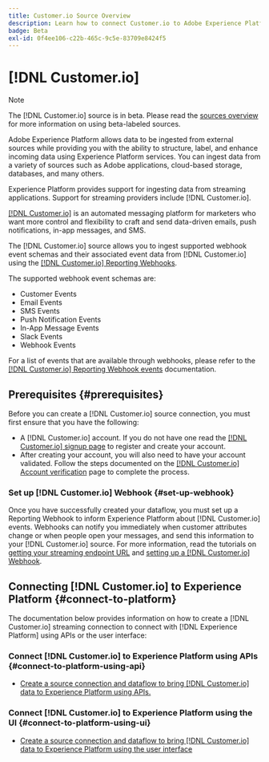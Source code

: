 ```yaml
---
title: Customer.io Source Overview
description: Learn how to connect Customer.io to Adobe Experience Platform using APIs or the user interface by leveraging webhooks
badge: Beta
exl-id: 0f4ee106-c22b-465c-9c5e-83709e8424f5
---
```

# [!DNL Customer.io]

>[!NOTE]
>
>The [!DNL Customer.io] source is in beta. Please read the [sources overview](../../home.md#terms-and-conditions) for more information on using beta-labeled sources.

Adobe Experience Platform allows data to be ingested from external sources while providing you with the ability to structure, label, and enhance incoming data using Experience Platform services. You can ingest data from a variety of sources such as Adobe applications, cloud-based storage, databases, and many others.

Experience Platform provides support for ingesting data from streaming applications. Support for streaming providers include [!DNL Customer.io].

[[!DNL Customer.io]](https://customer.io/) is an automated messaging platform for marketers who want more control and flexibility to craft and send data-driven emails, push notifications, in-app messages, and SMS.

The [!DNL Customer.io] source allows you to ingest supported webhook event schemas and their associated event data from [!DNL Customer.io] using the [[!DNL Customer.io] Reporting Webhooks](https://customer.io/docs/api/webhooks/).

The supported webhook event schemas are:

* Customer Events
* Email Events
* SMS Events
* Push Notification Events
* In-App Message Events
* Slack Events
* Webhook Events

For a list of events that are available through webhooks, please refer to the [[!DNL Customer.io] Reporting Webhook events](https://customer.io/docs/webhooks/#events) documentation.

## Prerequisites {#prerequisites}

Before you can create a [!DNL Customer.io] source connection, you must first ensure that you have the following:

* A [!DNL Customer.io] account. If you do not have one read the [[!DNL Customer.io] signup page](https://fly.customer.io/signup) to register and create your account.
* After creating your account, you will also need to have your account validated. Follow the steps documented on the [[!DNL Customer.io] Account verification](https://customer.io/docs/account-verification/) page to complete the process.

### Set up [!DNL Customer.io] Webhook {#set-up-webhook}

Once you have successfully created your dataflow, you must set up a Reporting Webhook to inform Experience Platform about [!DNL Customer.io] events. Webhooks can notify you immediately when customer attributes change or when people open your messages, and send this information to your [!DNL Customer.io] source. For more information, read the tutorials on [getting your streaming endpoint URL](../../tutorials/ui/create/marketing-automation/customerio-webhook.md#get-streaming-endpoint) and [setting up a [!DNL Customer.io] Webhook](../../tutorials/ui/create/marketing-automation/customerio-webhook.md#set-up-webhook).

## Connecting [!DNL Customer.io] to Experience Platform {#connect-to-platform}

The documentation below provides information on how to create a [!DNL Customer.io] streaming connection to connect with [!DNL Experience Platform] using APIs or the user interface:

### Connect [!DNL Customer.io] to Experience Platform using APIs {#connect-to-platform-using-api}

* [Create a source connection and dataflow to bring [!DNL Customer.io] data to Experience Platform using APIs.](../../tutorials/api/create/marketing-automation/customerio-webhook.md)

### Connect [!DNL Customer.io] to Experience Platform using the UI {#connect-to-platform-using-ui}

* [Create a source connection and dataflow to bring [!DNL Customer.io] data to Experience Platform using the user interface](../../tutorials/ui/create/marketing-automation/customerio-webhook.md)
